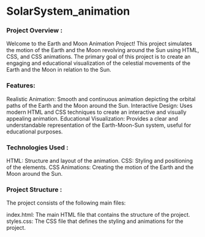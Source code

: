 # SolarSystem_animation

### Project Overview :
Welcome to the Earth and Moon Animation Project! This project simulates the motion of the Earth and the Moon revolving around the Sun using HTML, CSS, and CSS animations. The primary goal of this project is to create an engaging and educational visualization of the celestial movements of the Earth and the Moon in relation to the Sun.

### Features:
Realistic Animation: Smooth and continuous animation depicting the orbital paths of the Earth and the Moon around the Sun.
Interactive Design: Uses modern HTML and CSS techniques to create an interactive and visually appealing animation.
Educational Visualization: Provides a clear and understandable representation of the Earth-Moon-Sun system, useful for educational purposes.
### Technologies Used :
HTML: Structure and layout of the animation.
CSS: Styling and positioning of the elements.
CSS Animations: Creating the motion of the Earth and the Moon around the Sun.
### Project Structure :
The project consists of the following main files:

index.html: The main HTML file that contains the structure of the project.
styles.css: The CSS file that defines the styling and animations for the project.

